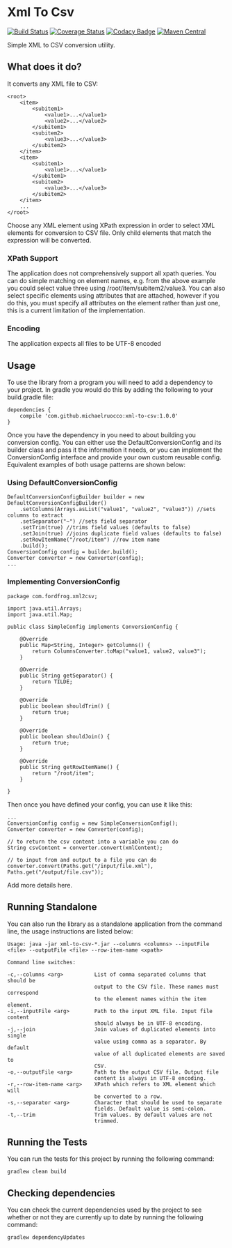 # Xml To Csv

[![Build Status](https://travis-ci.org/michaelruocco/xml-to-csv.svg?branch=master)](https://travis-ci.org/michaelruocco/xml-to-csv)
[![Coverage Status](https://coveralls.io/repos/github/michaelruocco/xml-to-csv/badge.svg?branch=master)](https://coveralls.io/github/michaelruocco/xml-to-csv?branch=master)
[![Codacy Badge](https://api.codacy.com/project/badge/Grade/1110c379076c4890a491fe86c53c5794)](https://www.codacy.com/app/michaelruocco/xml-to-csv?utm_source=github.com&amp;utm_medium=referral&amp;utm_content=michaelruocco/xml-to-csv&amp;utm_campaign=Badge_Grade)
[![Maven Central](https://maven-badges.herokuapp.com/maven-central/com.github.michaelruocco/xml-to-csv/badge.svg)](https://maven-badges.herokuapp.com/maven-central/com.github.michaelruocco/xml-to-csv
)

Simple XML to CSV conversion utility.

## What does it do?

It converts any XML file to CSV:

    <root>
        <item>
            <subitem1>
                <value1>...</value1>
                <value2>...</value2>
            </subitem1>
            <subitem2>
                <value3>...</value3>
            </subitem2>
        </item>
        <item>
            <subitem1>
                <value1>...</value1>
            </subitem1>
            <subitem2>
                <value3>...</value3>
            </subitem2>
        </item>
        ...
    </root>

Choose any XML element using XPath expression in order to select XML elements
for conversion to CSV file. Only child elements that match the expression will
be converted.

### XPath Support

The application does not comprehensively support all xpath queries. You can do simple
matching on element names, e.g. from the above example you could select value three using
/root/item/subitem2/value3. You can also select specific elements using attributes
that are attached, however if you do this, you must specify all attributes on the element
rather than just one, this is a current limitation of the implementation.

### Encoding

The application expects all files to be UTF-8 encoded

## Usage

To use the library from a program you will need to add a dependency to your project. In
gradle you would do this by adding the following to your build.gradle file:

```
dependencies {
    compile 'com.github.michaelruocco:xml-to-csv:1.0.0'
}
```

Once you have the dependency in you need to about building you conversion config.
You can either use the DefaultConversionConfig and its builder class and pass it the
information it needs, or you can implement the ConversionConfig interface and provide
your own custom reusable config. Equivalent examples of both usage patterns are shown
below:

### Using DefaultConversionConfig

```
DefaultConversionConfigBuilder builder = new DefaultConversionConfigBuilder()
    .setColumns(Arrays.asList("value1", "value2", "value3")) //sets columns to extract
    .setSeparator("~") //sets field separator
    .setTrim(true) //trims field values (defaults to false)
    .setJoin(true) //joins duplicate field values (defaults to false)
    .setRowItemName("/root/item") //row item name
    .build();
ConversionConfig config = builder.build();
Converter converter = new Converter(config);
...
```

### Implementing ConversionConfig

```
package com.fordfrog.xml2csv;

import java.util.Arrays;
import java.util.Map;

public class SimpleConfig implements ConversionConfig {

    @Override
    public Map<String, Integer> getColumns() {
        return ColumnsConverter.toMap("value1, value2, value3");
    }

    @Override
    public String getSeparator() {
        return TILDE;
    }

    @Override
    public boolean shouldTrim() {
        return true;
    }

    @Override
    public boolean shouldJoin() {
        return true;
    }

    @Override
    public String getRowItemName() {
        return "/root/item";
    }

}
```

Then once you have defined your config, you can use it like
this:

```
...
ConversionConfig config = new SimpleConversionConfig();
Converter converter = new Converter(config);

// to return the csv content into a variable you can do
String csvContent = converter.convert(xmlContent);

// to input from and output to a file you can do
converter.convert(Paths.get("/input/file.xml"), Paths.get("/output/file.csv"));
```

Add more details here.

## Running Standalone

You can also run the library as a standalone application from the command line, the usage
instructions are listed below:

    Usage: java -jar xml-to-csv-*.jar --columns <columns> --inputFile <file> --outputFile <file> --row-item-name <xpath>

    Command line switches:

    -c,--columns <arg>          List of comma separated columns that should be 
                                output to the CSV file. These names must correspond
                                to the element names within the item element.
    -i,--inputFile <arg>        Path to the input XML file. Input file content
                                should always be in UTF-8 encoding.
    -j,--join                   Join values of duplicated elements into single
                                value using comma as a separator. By default
                                value of all duplicated elements are saved to
                                CSV.
    -o,--outputFile <arg>       Path to the output CSV file. Output file
                                content is always in UTF-8 encoding.
    -r,--row-item-name <arg>    XPath which refers to XML element which will
                                be converted to a row.
    -s,--separator <arg>        Character that should be used to separate
                                fields. Default value is semi-colon.
    -t,--trim                   Trim values. By default values are not
                                trimmed.
                                
                                
## Running the Tests

You can run the tests for this project by running the following command:

```
gradlew clean build
```

## Checking dependencies

You can check the current dependencies used by the project to see whether
or not they are currently up to date by running the following command:

```
gradlew dependencyUpdates
```